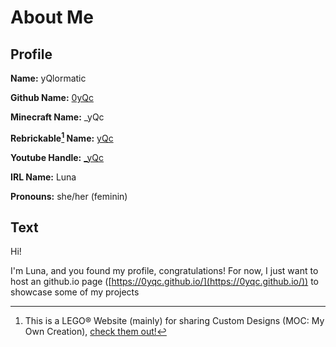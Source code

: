 # About Me
## Profile
**Name:**	yQlormatic

**Github Name:**	[0yQc](https://github.com/0yqc/)

**Minecraft Name:**	_yQc

**Rebrickable[^1] Name:**	[yQc](https://rebrickable.com/users/yQc/)

**Youtube Handle:** [_yQc](https://youtube.com/@_yQc)

**IRL Name:**	Luna

**Pronouns:**	she/her (feminin)

## Text
Hi!

I'm Luna, and you found my profile, congratulations! For now, I just want to host an github.io page ([https://0yqc.github.io/](https://0yqc.github.io/)) to showcase some of my projects

[^1]: This is a LEGO® Website (mainly) for sharing Custom Designs (MOC: My Own Creation), [check them out!](https.//rebrickable.com/)
